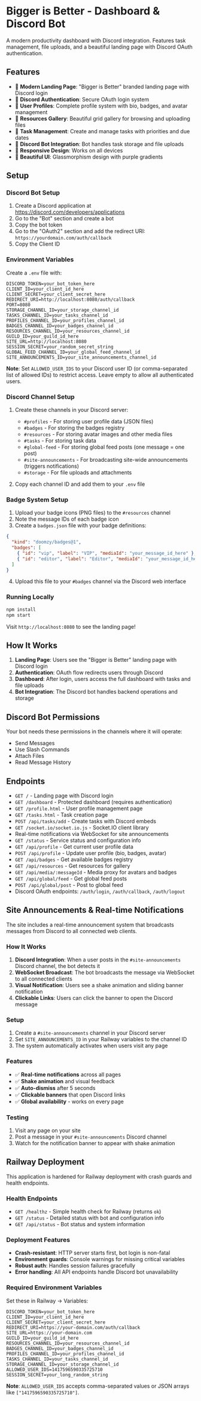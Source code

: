 # Bigger is Better - Dashboard & Discord Bot

A modern productivity dashboard with Discord integration. Features task management, file uploads, and a beautiful landing page with Discord OAuth authentication.

## Features

- 🎨 **Modern Landing Page**: "Bigger is Better" branded landing page with Discord login
- 🔐 **Discord Authentication**: Secure OAuth login system
- 👤 **User Profiles**: Complete profile system with bio, badges, and avatar management
- 📁 **Resources Gallery**: Beautiful grid gallery for browsing and uploading files
- 📅 **Task Management**: Create and manage tasks with priorities and due dates
- 🤖 **Discord Bot Integration**: Bot handles task storage and file uploads
- 📱 **Responsive Design**: Works on all devices
- 🌈 **Beautiful UI**: Glassmorphism design with purple gradients

## Setup

### Discord Bot Setup
1. Create a Discord application at https://discord.com/developers/applications
2. Go to the "Bot" section and create a bot
3. Copy the bot token
4. Go to the "OAuth2" section and add the redirect URI: `https://yourdomain.com/auth/callback`
5. Copy the Client ID

### Environment Variables
Create a `.env` file with:
```
DISCORD_TOKEN=your_bot_token_here
CLIENT_ID=your_client_id_here
CLIENT_SECRET=your_client_secret_here
REDIRECT_URI=http://localhost:8080/auth/callback
PORT=8080
STORAGE_CHANNEL_ID=your_storage_channel_id
TASKS_CHANNEL_ID=your_tasks_channel_id
PROFILES_CHANNEL_ID=your_profiles_channel_id
BADGES_CHANNEL_ID=your_badges_channel_id
RESOURCES_CHANNEL_ID=your_resources_channel_id
GUILD_ID=your_guild_id_here
SITE_URL=http://localhost:8080
SESSION_SECRET=your_random_secret_string
GLOBAL_FEED_CHANNEL_ID=your_global_feed_channel_id
SITE_ANNOUNCEMENTS_ID=your_site_announcements_channel_id
```

**Note**: Set `ALLOWED_USER_IDS` to your Discord user ID (or comma-separated list of allowed IDs) to restrict access. Leave empty to allow all authenticated users.

### Discord Channel Setup
1. Create these channels in your Discord server:
   - `#profiles` - For storing user profile data (JSON files)
   - `#badges` - For storing the badges registry
   - `#resources` - For storing avatar images and other media files
   - `#tasks` - For storing task data
   - `#global-feed` - For storing global feed posts (one message = one post)
   - `#site-announcements` - For broadcasting site-wide announcements (triggers notifications)
   - `#storage` - For file uploads and attachments

2. Copy each channel ID and add them to your `.env` file

### Badge System Setup
1. Upload your badge icons (PNG files) to the `#resources` channel
2. Note the message IDs of each badge icon
3. Create a `badges.json` file with your badge definitions:
```json
{
  "kind": "doomzy/badges@1",
  "badges": [
    { "id": "vip", "label": "VIP", "mediaId": "your_message_id_here" },
    { "id": "editor", "label": "Editor", "mediaId": "your_message_id_here" }
  ]
}
```
4. Upload this file to your `#badges` channel via the Discord web interface

### Running Locally
```bash
npm install
npm start
```

Visit `http://localhost:8080` to see the landing page!

## How It Works

1. **Landing Page**: Users see the "Bigger is Better" landing page with Discord login
2. **Authentication**: OAuth flow redirects users through Discord
3. **Dashboard**: After login, users access the full dashboard with tasks and file uploads
4. **Bot Integration**: The Discord bot handles backend operations and storage

## Discord Bot Permissions

Your bot needs these permissions in the channels where it will operate:
- Send Messages
- Use Slash Commands
- Attach Files
- Read Message History

## Endpoints

- `GET /` - Landing page with Discord login
- `GET /dashboard` - Protected dashboard (requires authentication)
- `GET /profile.html` - User profile management page
- `GET /tasks.html` - Task creation page
- `POST /api/tasks/add` - Create tasks with Discord embeds
- `GET /socket.io/socket.io.js` - Socket.IO client library
- Real-time notifications via WebSocket for site announcements
- `GET /status` - Service status and configuration info
- `GET /api/profile` - Get current user profile data
- `POST /api/profile` - Update user profile (bio, badges, avatar)
- `GET /api/badges` - Get available badges registry
- `GET /api/resources` - Get resources for gallery
- `GET /api/media/:messageId` - Media proxy for avatars and badges
- `GET /api/global/feed` - Get global feed posts
- `POST /api/global/post` - Post to global feed
- Discord OAuth endpoints: `/auth/login`, `/auth/callback`, `/auth/logout`

## Site Announcements & Real-time Notifications

The site includes a real-time announcement system that broadcasts messages from Discord to all connected web clients.

### How It Works
1. **Discord Integration**: When a user posts in the `#site-announcements` Discord channel, the bot detects it
2. **WebSocket Broadcast**: The bot broadcasts the message via WebSocket to all connected clients
3. **Visual Notification**: Users see a shake animation and sliding banner notification
4. **Clickable Links**: Users can click the banner to open the Discord message

### Setup
1. Create a `#site-announcements` channel in your Discord server
2. Set `SITE_ANNOUNCEMENTS_ID` in your Railway variables to the channel ID
3. The system automatically activates when users visit any page

### Features
- ✅ **Real-time notifications** across all pages
- ✅ **Shake animation** and visual feedback
- ✅ **Auto-dismiss** after 5 seconds
- ✅ **Clickable banners** that open Discord links
- ✅ **Global availability** - works on every page

### Testing
1. Visit any page on your site
2. Post a message in your `#site-announcements` Discord channel
3. Watch for the notification banner to appear with shake animation

## Railway Deployment

This application is hardened for Railway deployment with crash guards and health endpoints.

### Health Endpoints
- `GET /healthz` - Simple health check for Railway (returns `ok`)
- `GET /status` - Detailed status with bot and configuration info
- `GET /api/status` - Bot status and system information

### Deployment Features
- **Crash-resistant**: HTTP server starts first, bot login is non-fatal
- **Environment guards**: Console warnings for missing critical variables
- **Robust auth**: Handles session failures gracefully
- **Error handling**: All API endpoints handle Discord bot unavailability

### Required Environment Variables

Set these in Railway → Variables:

```
DISCORD_TOKEN=your_bot_token_here
CLIENT_ID=your_client_id_here
CLIENT_SECRET=your_client_secret_here
REDIRECT_URI=https://your-domain.com/auth/callback
SITE_URL=https://your-domain.com
GUILD_ID=your_guild_id_here
RESOURCES_CHANNEL_ID=your_resources_channel_id
BADGES_CHANNEL_ID=your_badges_channel_id
PROFILES_CHANNEL_ID=your_profiles_channel_id
TASKS_CHANNEL_ID=your_tasks_channel_id
STORAGE_CHANNEL_ID=your_storage_channel_id
ALLOWED_USER_IDS=1417596590335725710
SESSION_SECRET=your_long_random_string
```

**Note**: `ALLOWED_USER_IDS` accepts comma-separated values or JSON arrays like `["1417596590335725710"]`.
